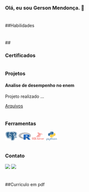 ### Olá, eu sou Gerson Mendonça. 👋


#
##Habilidades


#
##<h3>Certificados</h3>



#
<h3>Projetos</h3>

<div>
  <h4>Analise de desempenho no enem</h4>
  <p>Projeto realizado ...</p>
  <a href="https://github.com/eugersonmendonca/analise_desempenho_enem">Arquivos</a>
</div>

#
<h3>Ferramentas</h3>
<div style="display: inline_block">
<img align="center" alt="PostgreSQL" height="30" width="40" src="https://github.com/devicons/devicon/blob/master/icons/postgresql/postgresql-plain.svg">
<img align="center" alt="PostgreSQL" height="30" width="40" src="https://github.com/devicons/devicon/blob/master/icons/r/r-original.svg">
<img align="center" alt="PostgreSQL" height="30" width="40" src="https://github.com/devicons/devicon/blob/master/icons/microsoftsqlserver/microsoftsqlserver-plain-wordmark.svg">
<img align="center" alt="PostgreSQL" height="30" width="40" src="https://github.com/devicons/devicon/blob/master/icons/python/python-original-wordmark.svg">
</div>

#
<h3>Contato</h3>
<div>
<a href="https://www.linkedin.com/in/eugersonmendonca/" target="_blank"><img src="https://img.shields.io/badge/LinkedIn-0077B5?style=for-the-badge&logo=linkedin&logoColor=white" target="_blank"></a>
<a href="mailto:gerson.gma19@gmail.com" target="_blank"><img src="https://img.shields.io/badge/Gmail-D14836?style=for-the-badge&logo=gmail&logoColor=white" target="_blank"></a>
</div>

#
##Curriculo em pdf
  


